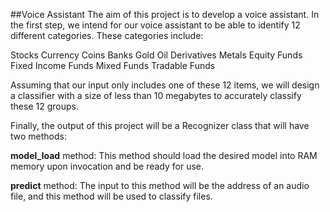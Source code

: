 
##Voice Assistant
The aim of this project is to develop a voice assistant. In the first step, we intend for our voice assistant to be able to identify 12 different categories. These categories include:

Stocks
Currency
Coins
Banks
Gold
Oil
Derivatives
Metals
Equity Funds
Fixed Income Funds
Mixed Funds
Tradable Funds

Assuming that our input only includes one of these 12 items, we will design a classifier with a size of less than 10 megabytes to accurately classify these 12 groups.

Finally, the output of this project will be a Recognizer class that will have two methods:

**model_load** method: This method should load the desired model into RAM memory upon invocation and be ready for use.


**predict** method: The input to this method will be the address of an audio file, and this method will be used to classify files.
